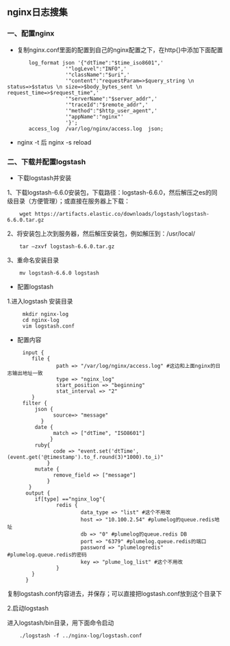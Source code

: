 ## nginx日志搜集

### 一、配置nginx

* 复制nginx.conf里面的配置到自己的nginx配置之下，在http{}中添加下面配置

```
       log_format json '{"dtTime":"$time_iso8601",'
                   '"logLevel":"INFO",'
                   '"className":"$uri",'
                   '"content":"requestParam=>$query_string \n status=>$status \n size=>$body_bytes_sent \n request_time=>$request_time",'
                   '"serverName":"$server_addr",'
                   '"traceId":"$remote_addr",'
                   '"method":"$http_user_agent",'
                   '"appName":"nginx"'
                   '}';
       access_log  /var/log/nginx/access.log  json;
```

* nginx -t 后 nginx  -s reload  

### 二、下载并配置logstash

* 下载logstash并安装

1、下载logstash-6.6.0安装包，下载路径：logstash-6.6.0，然后解压之es的同级目录（方便管理）；或直接在服务器上下载：

```
    wget https://artifacts.elastic.co/downloads/logstash/logstash-6.6.0.tar.gz
```

2、将安装包上次到服务器，然后解压安装包，例如解压到：/usr/local/

```
    tar –zxvf logstash-6.6.0.tar.gz
```

3、重命名安装目录

```
    mv logstash-6.6.0 logstash
```

* 配置logstash

1.进入logstash 安装目录

```
     mkdir nginx-log
     cd nginx-log
     vim logstash.conf
```

   * 配置内容

```
     input {
        file {
                path => "/var/log/nginx/access.log" #这边和上面nginx的日志输出地址一致
                type => "nginx_log"
                start_position => "beginning"
                stat_interval => "2"
        }
     filter {
         json {
               source=> "message"
           }
         date {
               match => ["dtTime", "ISO8601"]
              }
         ruby{
               code => "event.set('dtTime',(event.get('@timestamp').to_f.round(3)*1000).to_i)"
             }
         mutate {
               remove_field => ["message"]
             }
       }
      output {
         if[type] =="nginx_log"{
                redis {
                        data_type => "list" #这个不用改
                        host => "10.100.2.54" #plumelog的queue.redis地址
                        db => "0" #plumelog的queue.redis DB
                        port => "6379" #plumelog.queue.redis的端口
                        password => "plumelogredis" #plumelog.queue.redis的密码
                        key => "plume_log_list" #这个不用改
                }
        }
      }
```


复制logstash.conf内容进去，并保存；可以直接把logstash.conf放到这个目录下

2.启动logstash

进入logstash/bin目录，用下面命令启动

```
    ./logstash -f ../nginx-log/logstash.conf
```